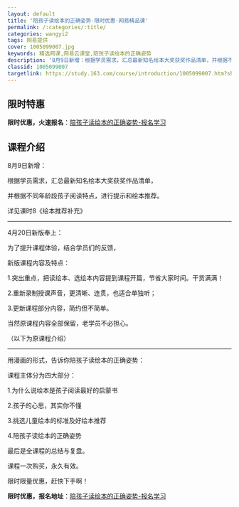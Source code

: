```yaml
---
layout: default
title: '陪孩子读绘本的正确姿势-限时优惠-网易精品课'
permalink: /:categories/:title/
categories: wangyi2
tags: 网易提供
cover: 1005099007.jpg
keywords: 精选网课,网易云课堂,陪孩子读绘本的正确姿势
description: '8月9日新增：根据学员需求，汇总最新知名绘本大奖获奖作品清单，并根据不同年龄段孩子阅读特点，进行提示和绘本推荐。详见课时'
classid: 1005099007
targetlink: https://study.163.com/course/introduction/1005099007.htm?share=1&shareId=1025206652&utm_campaign=share&utm_medium=iphoneShare&utm_source=&utm_u=1025206652
---
```


## 限时特惠

**限时优惠，火速报名**：[陪孩子读绘本的正确姿势-报名学习](https://study.163.com/course/introduction/1005099007.htm?share=1&shareId=1025206652&utm_campaign=share&utm_medium=iphoneShare&utm_source=&utm_u=1025206652)

## 课程介绍

8月9日新增：

根据学员需求，汇总最新知名绘本大奖获奖作品清单，

并根据不同年龄段孩子阅读特点，进行提示和绘本推荐。

详见课时8《绘本推荐补充》

---------------------------------------------------------------------------

4月20日新版奉上：

为了提升课程体验，结合学员们的反馈，

新版课程内容及特点：



1.突出重点，把读绘本、选绘本内容提到课程开篇，节省大家时间。干货满满！

2.重新录制授课声音，更清晰、连贯，也适合单独听；

3.更新课程部分内容，简约但不简单。



当然原课程内容全部保留，老学员不必担心。

（以下为原课程介绍）

-----------------------------------------------------------------------

用漫画的形式，告诉你陪孩子读绘本的正确姿势：

课程主体分为四大部分：

1.为什么说绘本是孩子阅读最好的启蒙书

2.孩子的心思，其实你不懂

3.挑选儿童绘本的标准及好绘本推荐

4.陪孩子读绘本的正确姿势

最后是全课程的总结与复盘。



课程一次购买，永久有效。

限时限量优惠，赶快下手啊！

**限时优惠，报名地址**：[陪孩子读绘本的正确姿势-报名学习](https://study.163.com/course/introduction/1005099007.htm?share=1&shareId=1025206652&utm_campaign=share&utm_medium=iphoneShare&utm_source=&utm_u=1025206652)

